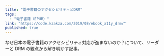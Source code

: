 ```yaml
---
title: "電子書籍のアクセシビリティとDRM"
tags:
  - "電子書籍（EPUB）"
link: "https://code.kzakza.com/2019/08/ebook_a11y_drm/"
published: true
---
```


なぜ日本の電子書籍のアクセシビリティ対応が進まないのか？について、リーダーと DRM の観点から解き明かす記事。
